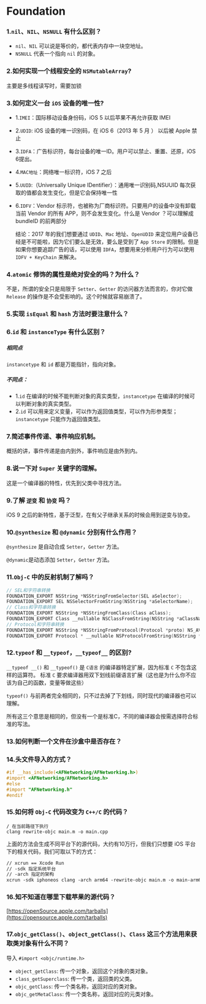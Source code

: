 # Foundation

### 1.`nil`、`NIL`、`NSNULL` 有什么区别？

- `nil`、`NIL` 可以说是等价的，都代表内存中一块空地址。
- `NSNULL` 代表一个指向 `nil` 的对象。

### 2.如何实现一个线程安全的 `NSMutableArray`?

主要是多线程读写时，需要加锁

### 3.如何定义一台 `iOS` 设备的唯一性?

- 1.`IMEI`：国际移动设备身份码，iOS 5 以后苹果不再允许获取 IMEI

- 2.`UDID`: iOS 设备的唯一识别码，在 iOS 6（2013 年 5 月 ） 以后被 Apple 禁止

- 3.`IDFA`：广告标识符，每台设备的唯一ID。用户可以禁止、重置、还原，iOS 6提出。

- 4.`MAC地址`：网络唯一标识符，iOS 7 之后

- 5.`UUID`:（Universally Unique IDentifier）：通用唯一识别码,NSUUID 每次获取的值都会发生变化，但是它会保持唯一性

- 6.`IDFV`：Vendor 标示符，也被称为厂商标识符。只要用户的设备中没有卸载当前 Vendor 的所有 APP，则不会发生变化。什么是 Vendor ？可以理解成 bundleID 的前两部分

  结论：2017 年的我们想要通过 `UDID`、`Mac` 地址、`OpenUDID` 来定位用户设备已经是不可能啦，因为它们要么是无效，要么是受到了 `App Store` 的限制。但是如果你想要追踪广告的话，可以使用 `IDFA`，想要用来分析用户行为可以使用 `IDFV + KeyChain` 来解决。

### 4.`atomic` 修饰的属性是绝对安全的吗？为什么？

不是，所谓的安全只是局限于 `Setter`、`Getter` 的访问器方法而言的，你对它做 `Release` 的操作是不会受影响的。这个时候就容易崩溃了。

### 5.实现 `isEqual` 和 `hash` 方法时要注意什么？

### 6.`id` 和 `instanceType` 有什么区别？

##### 相同点

`instancetype` 和 `id` 都是万能指针，指向对象。

##### 不同点：

- 1.`id` 在编译的时候不能判断对象的真实类型，`instancetype` 在编译的时候可以判断对象的真实类型。
- 2.`id` 可以用来定义变量，可以作为返回值类型，可以作为形参类型；`instancetype` 只能作为返回值类型。

### 7.简述事件传递、事件响应机制。

概括的讲，事件传递是由内到外，事件响应是由外到内。

### 8.说一下对 `Super` 关键字的理解。

这是一个编译器的特性，优先到父类中寻找方法。

### 9.了解 `逆变` 和 `协变` 吗？

iOS 9 之后的新特性，基于泛型，在有父子继承关系的时候会用到逆变与协变。

### 10.`@synthesize` 和 `@dynamic` 分别有什么作用？

`@synthesize` 是自动合成 `Setter`，`Getter` 方法。

`@dynamic`是动态添加 `Setter`，`Getter` 方法。

### 11.`Obj-C` 中的反射机制了解吗？

```objective-c
// SEL和字符串转换
FOUNDATION_EXPORT NSString *NSStringFromSelector(SEL aSelector);
FOUNDATION_EXPORT SEL NSSelectorFromString(NSString *aSelectorName);
// Class和字符串转换
FOUNDATION_EXPORT NSString *NSStringFromClass(Class aClass);
FOUNDATION_EXPORT Class __nullable NSClassFromString(NSString *aClassName);
// Protocol和字符串转换
FOUNDATION_EXPORT NSString *NSStringFromProtocol(Protocol *proto) NS_AVAILABLE(10_5, 2_0);
FOUNDATION_EXPORT Protocol * __nullable NSProtocolFromString(NSString *namestr) NS_AVAILABLE(10_5, 2_0);
```

### 12.`typeof` 和 `__typeof`，`__typeof__` 的区别?

`__typeof __()` 和 `__typeof()` 是 `C语言` 的编译器特定扩展，因为标准 `C` 不包含这样的运算符。 标准 `C` 要求编译器用双下划线前缀语言扩展（这也是为什么你不应该为自己的函数，变量等做这些）

`typeof()` 与前两者完全相同的，只不过去掉了下划线，同时现代的编译器也可以理解。

所有这三个意思是相同的，但没有一个是标准C，不同的编译器会按需选择符合标准的写法。

### 13.如何判断一个文件在沙盒中是否存在？

### 14.头文件导入的方式？

```objective-c
#if __has_include(<AFNetworking/AFNetworking.h>)
#import <AFNetworking/AFNetworking.h>
#else
#import "AFNetworking.h"
#endif
```

### 15.如何将 `Obj-C` 代码改变为 `C++/C` 的代码？

```
/ 在当前路径下执行
clang rewrite-objc main.m -o main.cpp
```

上面的方法会生成不同平台下的源代码，大约有10万行，但我们只想要 iOS 平台下的相关代码，我们可取以下的方式：

```makefile
// xcrun == Xcode Run
// -sdk 指定系统平台
// -arch 指定的架构
xcrun -sdk iphoneos clang -arch arm64 -rewrite-objc main.m -o main-arm64.cpp
```

### 16.知不知道在哪里下载苹果的源代码？

[https://openSource.apple.com/tarballs](https://opensource.apple.com/tarballs)

### 17.`objc_getClass()`、`object_getClass()`、`Class` 这三个方法用来获取类对象有什么不同？

导入 `#import <objc/runtime.h>`

- `object_getClass`:        传一个对象，返回这个对象的类对象。
- `class_getSuperclass`:    传一个类，返回类的父类。
- `objc_getClass`:          传一个类名称，返回对应的类对象。
- `objc_getMetaClass`:      传一个类名称，返回对应的元类对象。
